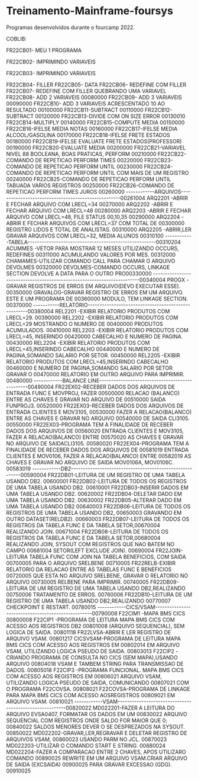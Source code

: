 # Treinamento-Mainframe-foursys

Programas desenvolvidos durante o fourcamp 2022.

COBLIB:

FR22CB01- MEU 1 PROGRAMA

FR22CB02- IMPRIMINDO VARIAVEIS

FR22CB03- IMPRIMINDO VARIAVEIS

FR22CB04- FILLER
FR22CB05- DATA
FR22CB06- REDEFINE COM FILLER
FR22CB07- REDEFINE COM FILLER QUEBRANDO UMA VARIAVEL
FR22CB08- ADD 2 VARIAVEIS                                               00080000
FR22CB09- ADD 3 VARIAVEIS                                               00090000
FR22CB10- ADD 3 VARIAVEIS ACRESCENTADO 10 AO RESULTADO                  00100000
FR22CB11-SUBTRACT                                                       00110000
FR22CB12-SUBTRACT                                                       00120000
FR22CB13-DIVIDE COM ON SIZE ERROR                                       00130010
FR22CB14-MULTIPLY                                                       00140000
FR22CB15-COMPUTE MEDIA                                                  00150000
FR22CB16-IFELSE MEDIA NOTAS                                             00160000
FR22CB17-IFELSE MEDIA ALCOOL/GASOLINA                                   00170000
FR22CB18-IFELSE FRETE ESTADOS                                           00180000
FR22CB19-IFELSE EVALUATE FRETE ESTADOS(PROFESSOR)                       00190000
FR22CB20-EVALUATE MEDIA                                                 00200000
FR22CB21-VARIAVEL NIVEL 88 BOOLEANA, BOAS PRATICAS, PERFORM             00210000
FR22CB22-COMANDO DE REPETICAO PERFORM TIMES                             00220000
FR22CB23-COMANDO DE REPETICAO PERFORM UNTIL                             00230000
FR22CB24-COMANDO DE REPETICAO PERFORM UNTIL COM MAIS DE UM REGISTRO     00240000
FR22CB25-COMANDO DE REPETICAO PERFORM UNTIL TABUADA VARIOS REGISTROS    00250000
FR22CB26-COMANDO DE REPETICAO PERFORM TIMES JUROS                       00260000
------------ARQUIVOS----------------------------------------------------00261004
ARQ2201 -ABRIR E FECHAR ARQUIVO COM LRECL=34                            00270000
ARQ2202 -ABRIR E FECHAR ARQUIVO COM LRECL=48                            00280000
ARQ2203 -ABRIR E FECHAR ARQUIVO COM LRECL=48, FILE STATUS 00,10,35      00290000
ARQ2204 -ABRIR E FECHAR ARQUIVOS COM LRECL=37 COM TOTAL DE              00300000
           REGISTRO LIDOS E TOTAL DE ANALISTAS.                         00310000
ARQ2205 -ABRIR,LER GRAVAR ARQUIVOS COM LRECL=32, MEDIA ALUNOS           00310100
------------TABELA------------------------------------------------------00310204
ACUMMES -VETOR PARA MOSTRAR 12 MESES UTILIZANDO OCCURS, REDEFINES       00311000
           ACUMULANDO VALORES POR MES.                                  00312000
CHAMAMES-UTILIZAR COMANDO CALL PARA CHAMAR O ARQUIVO DEVOLMES           00320000
DEVOLMES-COMANDO OCCURS, LINKAGE SECTION DEVOLVE A DATA PARA O OUTRO PRO00330000
------------------------------------------------------------------------00340004
PROGX   -GRAVAR REGISTROS DE ERROS EM ARQUIVO(DEVO EXECUTAR ESSE).      00350000
GRAVALOG-GRAVAR REGISTRO DE ERROS EM UM ARQUIVO. ESTE E UM PROGRAMA DE  00360000
           MODULO, TEM LINKAGE SECTION.                                 00370000
-----------RELATÓRIO----------------------------------------------------00380004
REL2201 -EXIBIR RELATORIO PRODUTOS COM LRECL=29.                        00390000
REL2202 -EXIBIR RELATORIO PRODUTOS COM LRECL=29 MOSTRANDO O NUMERO DE   00400000
           PRODUTOS ACUMULADOS.                                         00410000
REL2203 -EXIBIR RELATORIO PRODUTOS COM LRECL=45, INSERINDO              00420000
           CABECALHO E NUMERO DE PAGINA.                                00430000
REL2204 -EXIBIR RELATORIO PRODUTOS COM LRECL=45,INSERINDO CABECALHO     00440000
           E NUMERO DE PAGINA,SOMANDO SALARIO POR SETOR.                00450000
REL2205 -EXIBIR RELATORIO PRODUTOS COM LRECL=45,INSERINDO CABECALHO     00460000
           E NUMERO DE PAGINA,SOMANDO SALARIO POR SETOR GRAVAR O        00470000
           RELATORIO EM OUTRO ARQUIVO PARA IMPRIMIR.                    00480000
------------BALANCE LINE------------------------------------------------00490004
FR22EX02-RECEBER DADOS DOS ARQUIVOS DE ENTRADA FUNC E MOVPROJ, FAZER    00500000
           RELACAO (BALANCO) ENTRE AS CHAVES E GRAVAR NO ARQUIVO DE     00510000
           SAIDA FUNPROJ3.                                              00520000
FR22EX03-RECEBER DADOS DOS ARQUIVOS DE ENTRADA CLIENTES E MOV3105,      00530000
           FAZER A RELACAO(BALANCO) ENTRE AS CHAVES E GRAVAR NO ARQUIVO 00540000
           DE SAIDA CLI3105.                                            00550000
FR22EX03-PROGRAMA TEM A FINALIDADE DE RECEBER DADOS DOS ARQUIVOS DE     00560020
           ENTRADA CLIENTES E MOV3105, FAZER A RELACAO(BALANCO) ENTRE   00570020
           AS CHAVES E GRAVAR NO ARQUIVO DE SAIDACLI3105.               00580020
FR22EX04-PROGRAMA TEM A FINALIDADE DE RECEBER DADOS DOS ARQUIVOS DE     00581019
           ENTRADA CLIENTES E MOV0106, FAZER A RELACAO(BALANCO) ENTRE   00582019
           AS CHAVES E GRAVAR NO ARQUIVO DE SAIDA MOV0106A, MOV0106C.   00583019
------------DB2---------------------------------------------------------00590004
FR22DB01-LEITURA DE UM REGISTRO DE UMA TABELA USANDO DB2.               00600001
FR22DB02-LEITURA DE TODOS OS REGISTROS DE UMA TABELA USANDO DB2.        00610001
FR22DB03-INSERIR DADOS EM UMA TABELA USANDO DB2.                        00620002
FR22DB04-DELETAR DADO EM UMA TABELA USANDO DB2.                         00630002
FR22DB05-ALTERAR DADO EM UMA TABELA USANDO DB2                          00640003
FR22DB06-LEITURA DE TODOS OS REGISTROS DE UMA TABELA USANDO DB2,        00650003
           GRAVANDO EM OUTRO DATASET(RELDB2).                           00660003
FR22DB07-LEITURA DE TODOS OS REGISTROS DA TABELA FUNC E DA TABELA SETOR,00670004
           REALIZANDO JOIN.                                             00671004
FR22DB08-LEITURA DE TODOS OS REGISTROS DA TABELA FUNC E DA TABELA SETOR,00680004
           REALIZANDO JOIN, SYSOUT COM REGISTROS QUE NAO BATEM NO CAMPO 00681004
           SETOR(LEFT EXCLUDE JOIN).                                    00690004
FR22JOIN-LEITURA TABELA FUNC COM JOIN NA TABELA BENEFICIOS, COM SAIDA   00700005
           PARA O ARQUIVO SRELBENE                                      00710005
FR22RELB-EXIBIR RELATORIO DA RELACAO ENTRE AS TABELAS FUNC E BENEFICIOS 00720005
           QUE ESTA NO ARQUIVO SRELBENE, GRAVAR O  RELATORIO NO ARQUIVO 00730005
           RELBENE PARA IMPRIMIR.                                       00740005
FR22DB09-LEITURA DE UM REGISTRO DE UMA TABELA USANDO DB2,REALIZANDO     00750006
           TRATAMENTO DE ERROS.                                         00760006
FR22DB10-LEITURA DE UM REGISTRO DE UMA TABELA USANDO DB2,REALIZANDO     00770007
           CHECKPOINT E RESTART.                                        00780015
------------CICS/VSAM---------------------------------------------------00790008
F22CIM1 -MAPA BMS CICS                                                  00800008
F22CIP1 -PROGRAMA DE LEITURA MAPA BMS CICS COM ACESSO AOS REGISTROS DB2 00801008
           (ARQUIVO SEQUENCIAL), SEM LOGICA DE SAIDA.                   00801118
FR22LVSA-ABRIR E LER REGISTRO DE ARQUIVO VSAM.                          00801217
CICSVSAM-PROGRAMA DE LEITURA MAPA BMS CICS COM ACESSO AOS REGISTROS EM  00802014
           EM ARQUIVO VSAM, UTILIZANDO LOGICA PSEUDO DE SAIDA.          00803013
F22CIP2 -CRIANDO PROGRAMA DE CONSULTA NO CICS (SEM MAPA),USANDO ARQUIVO 00804018
           VSAM E TAMBEM STRING PARA TRANSMISSAO DE DADOS.              00805018
F22CIP3 -PROGRAMA FUNCIONAL. MAPA BMS CICS COM ACESSO AOS REGISTROS EM  00806021
           ARQUIVO VSAM, UTILIZANDO LOGICA PSEUDO DE SAIDA, COMUNICANDO 00807021
           COM O PROGRAMA F22COVSA.                                     00808021
F22COVSA-PROGRAMA DE LINKAGE PARA MAPA BMS CICS COM ACESSO AOSREGISTROS 00809021
           EM ARQUIVO VSAM.                                             00810021
------------VSAM--------------------------------------------------------00820022
MD022201-FAZER A LEITURA DO ARQUIVO EVSA0407, FORMATAR OS DADOS EM UM   00830022
           ARQUIVO SEQUENCIAL COM REGISTROS ONDE SALDO FOR MAIOR QUE 0; 00840022
           SALDOS MENORES DEVER O SE DESPREZADOS NA SYSOUT.             00850022
MD022202-GRAVAR,LER,REGRAVAR E DELETAR REGISTRO DE ARQUIVOS VSAM,       00860023
           USANDO PARM NO JCL.                                          00870023
MD022203-UTILIZAR O COMANDO START E STRING.                             00880024
MD022204-FAZER A COMPARACAO ENTRE 2 CHAVES, APOS  UTILIZARO COMANDO     00890025
           REWRITE EM UM ARQUIVO VSAM.CRIAR ARQUIVO DE SAIDA (EXCSAIDA) 00900025
           PARA GRAVAR EXCESSAO (GDG).                                  00910025
